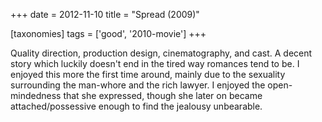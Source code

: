 +++
date = 2012-11-10
title = "Spread (2009)"

[taxonomies]
tags = ['good', '2010-movie']
+++

Quality direction, production design, cinematography, and cast. A decent
story which luckily doesn\'t end in the tired way romances tend to be. I
enjoyed this more the first time around, mainly due to the sexuality
surrounding the man-whore and the rich lawyer. I enjoyed the
open-mindedness that she expressed, though she later on became
attached/possessive enough to find the jealousy unbearable.
